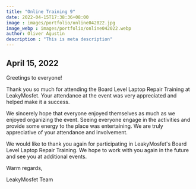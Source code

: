 ```yaml
---
title: "Online Training 9"
date: 2022-04-15T17:38:36+08:00
image : images/portfolio/online042022.jpg
image_webp : images/portfolio/online042022.webp
author: Oliver Agustin
description : "This is meta description"
---
```


## April 15, 2022
Greetings to everyone!

Thank you so much for attending the Board Level Laptop Repair Training at LeakyMosfet. Your attendance at the event was very appreciated and helped make it a success.

We sincerely hope that everyone enjoyed themselves as much as we enjoyed organizing the event. Seeing everyone engage in the activities and provide some energy to the place was entertaining. We are truly appreciative of your attendance and involvement.

We would like to thank you again for participating in LeakyMosfet's Board Level Laptop Repair Training. We hope to work with you again in the future and see you at additional events.

Warm regards,

LeakyMosfet Team